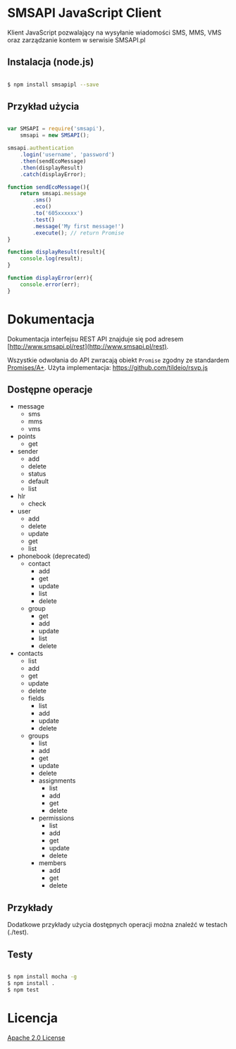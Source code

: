 # SMSAPI JavaScript Client

Klient JavaScript pozwalający na wysyłanie wiadomości SMS, MMS, VMS oraz zarządzanie kontem w serwisie SMSAPI.pl

## Instalacja (node.js)

```bash

$ npm install smsapipl --save

```

## Przykład użycia

```javascript

var SMSAPI = require('smsapi'),
    smsapi = new SMSAPI();

smsapi.authentication
    .login('username', 'password')
    .then(sendEcoMessage)
    .then(displayResult)
    .catch(displayError);

function sendEcoMessage(){
    return smsapi.message
        .sms()
        .eco()
        .to('605xxxxxx')
        .test()
        .message('My first message!')
        .execute(); // return Promise
}

function displayResult(result){
    console.log(result);
}

function displayError(err){
    console.error(err);
}

```

# Dokumentacja

Dokumentacja interfejsu REST API znajduje się pod adresem [http://www.smsapi.pl/rest](http://www.smsapi.pl/rest).

Wszystkie odwołania do API zwracają obiekt `Promise` zgodny ze standardem [Promises/A+](https://promisesaplus.com). Użyta implementacja: https://github.com/tildeio/rsvp.js

## Dostępne operacje

* message
    * sms
    * mms
    * vms
* points
    * get
* sender
    * add
    * delete
    * status
    * default
    * list
* hlr
    * check
* user
    * add
    * delete
    * update
    * get
    * list
* phonebook (deprecated)
    * contact
        * add
        * get
        * update
        * list
        * delete
    * group
        * get
        * add
        * update
        * list
        * delete
* contacts
    * list
    * add
    * get
    * update
    * delete
    * fields
        * list
        * add
        * update
        * delete
    * groups
        * list
        * add
        * get
        * update
        * delete
        * assignments
            * list
            * add
            * get
            * delete
        * permissions
            * list
            * add
            * get
            * update
            * delete
        * members
            * add
            * get
            * delete

## Przykłady

Dodatkowe przykłady użycia dostępnych operacji można znaleźć w testach (./test).

## Testy

```bash

$ npm install mocha -g
$ npm install .
$ npm test

```

# Licencja

[Apache 2.0 License](LICENSE)
